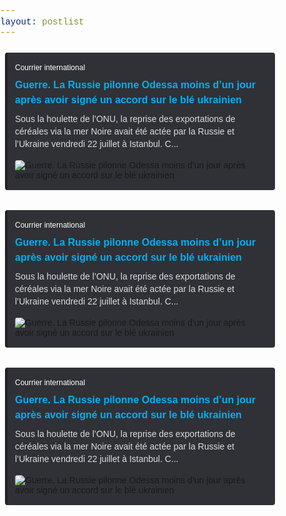 ```yaml
---
layout: postlist
---
```


<style>
*,:after,:before{box-sizing:border-box;border:0 solid #e5e7eb}:after,:before{--tw-content:""}html{line-height:1.5;-webkit-text-size-adjust:100%;-moz-tab-size:4;-o-tab-size:4;tab-size:4;font-family:Outfit,sans-serif}body{/* margin:0; *//* line-height:inherit; */}hr{height:0;color:inherit;border-top-width:1px}abbr:where([title]){-webkit-text-decoration:underline dotted;text-decoration:underline dotted}h1,h2,h3,h4,h5,h6{font-size:inherit;font-weight:inherit}a{color:inherit;text-decoration:inherit}b,strong{font-weight:bolder}code,kbd,pre,samp{font-family:ui-monospace,SFMono-Regular,Menlo,Monaco,Consolas,Liberation Mono,Courier New,monospace;font-size:1em}small{font-size:80%}sub,sup{font-size:75%;line-height:0;position:relative;vertical-align:baseline}sub{bottom:-.25em}sup{top:-.5em}table{text-indent:0;border-color:inherit;border-collapse:collapse}button,input,optgroup,select,textarea{font-family:inherit;font-size:100%;font-weight:inherit;line-height:inherit;color:inherit;margin:0;padding:0}button,select{text-transform:none}[type=button],[type=reset],[type=submit],button{-webkit-appearance:button;background-color:transparent;background-image:none}:-moz-focusring{outline:auto}:-moz-ui-invalid{box-shadow:none}progress{vertical-align:baseline}::-webkit-inner-spin-button,::-webkit-outer-spin-button{height:auto}[type=search]{-webkit-appearance:textfield;outline-offset:-2px}::-webkit-search-decoration{-webkit-appearance:none}::-webkit-file-upload-button{-webkit-appearance:button;font:inherit}summary{display:list-item}blockquote,dd,dl,figure,h1,h2,h3,h4,h5,h6,hr,p,pre{margin:0}fieldset{margin:0}fieldset,legend{padding:0}menu,ol,ul{list-style:none;margin:0;padding:0}textarea{resize:vertical}input::-moz-placeholder,textarea::-moz-placeholder{color:#9ca3af}input::placeholder,textarea::placeholder{color:#9ca3af}[role=button],button{cursor:pointer}:disabled{cursor:default}audio,canvas,embed,iframe,img,object,svg,video{display:block;vertical-align:middle}img,video{max-width:100%;height:auto}[multiple],[type=date],[type=datetime-local],[type=email],[type=month],[type=number],[type=password],[type=search],[type=tel],[type=text],[type=time],[type=url],[type=week],select,textarea{-webkit-appearance:none;-moz-appearance:none;appearance:none;background-color:#fff;border-color:#6b7280;border-width:1px;border-radius:0;padding:.5rem .75rem;font-size:1rem;line-height:1.5rem;--tw-shadow:0 0 #0000}[multiple]:focus,[type=date]:focus,[type=datetime-local]:focus,[type=email]:focus,[type=month]:focus,[type=number]:focus,[type=password]:focus,[type=search]:focus,[type=tel]:focus,[type=text]:focus,[type=time]:focus,[type=url]:focus,[type=week]:focus,select:focus,textarea:focus{outline:2px solid transparent;outline-offset:2px;--tw-ring-inset:var(--tw-empty,/*!*/ /*!*/);--tw-ring-offset-width:0px;--tw-ring-offset-color:#fff;--tw-ring-color:#125cc3;--tw-ring-offset-shadow:var(--tw-ring-inset) 0 0 0 var(--tw-ring-offset-width) var(--tw-ring-offset-color);--tw-ring-shadow:var(--tw-ring-inset) 0 0 0 calc(1px + var(--tw-ring-offset-width)) var(--tw-ring-color);box-shadow:var(--tw-ring-offset-shadow),var(--tw-ring-shadow),var(--tw-shadow);border-color:#125cc3}input::-moz-placeholder,textarea::-moz-placeholder{color:#6b7280;opacity:1}input::placeholder,textarea::placeholder{color:#6b7280;opacity:1}::-webkit-datetime-edit-fields-wrapper{padding:0}::-webkit-date-and-time-value{min-height:1.5em}::-webkit-datetime-edit,::-webkit-datetime-edit-day-field,::-webkit-datetime-edit-hour-field,::-webkit-datetime-edit-meridiem-field,::-webkit-datetime-edit-millisecond-field,::-webkit-datetime-edit-minute-field,::-webkit-datetime-edit-month-field,::-webkit-datetime-edit-second-field,::-webkit-datetime-edit-year-field{padding-top:0;padding-bottom:0}select{background-image:url("data:image/svg+xml,%3csvg xmlns='http://www.w3.org/2000/svg' fill='none' viewBox='0 0 20 20'%3e%3cpath stroke='%236b7280' stroke-linecap='round' stroke-linejoin='round' stroke-width='1.5' d='M6 8l4 4 4-4'/%3e%3c/svg%3e");background-position:right .5rem center;background-repeat:no-repeat;background-size:1.5em 1.5em;padding-right:2.5rem;-webkit-print-color-adjust:exact;color-adjust:exact;print-color-adjust:exact}[multiple]{background-image:none;background-position:0 0;background-repeat:unset;background-size:initial;padding-right:.75rem;-webkit-print-color-adjust:unset;color-adjust:unset;print-color-adjust:unset}[type=checkbox],[type=radio]{-webkit-appearance:none;-moz-appearance:none;appearance:none;padding:0;-webkit-print-color-adjust:exact;color-adjust:exact;print-color-adjust:exact;display:inline-block;vertical-align:middle;background-origin:border-box;-webkit-user-select:none;-moz-user-select:none;user-select:none;flex-shrink:0;height:1rem;width:1rem;color:#125cc3;background-color:#fff;border-color:#6b7280;border-width:1px;--tw-shadow:0 0 #0000}[type=checkbox]{border-radius:0}[type=radio]{border-radius:100%}[type=checkbox]:focus,[type=radio]:focus{outline:2px solid transparent;outline-offset:2px;--tw-ring-inset:var(--tw-empty,/*!*/ /*!*/);--tw-ring-offset-width:2px;--tw-ring-offset-color:#fff;--tw-ring-color:#125cc3;--tw-ring-offset-shadow:var(--tw-ring-inset) 0 0 0 var(--tw-ring-offset-width) var(--tw-ring-offset-color);--tw-ring-shadow:var(--tw-ring-inset) 0 0 0 calc(2px + var(--tw-ring-offset-width)) var(--tw-ring-color);box-shadow:var(--tw-ring-offset-shadow),var(--tw-ring-shadow),var(--tw-shadow)}[type=checkbox]:checked,[type=radio]:checked{border-color:transparent;background-color:currentColor;background-size:100% 100%;background-position:50%;background-repeat:no-repeat}[type=checkbox]:checked{background-image:url("data:image/svg+xml,%3csvg viewBox='0 0 16 16' fill='white' xmlns='http://www.w3.org/2000/svg'%3e%3cpath d='M12.207 4.793a1 1 0 010 1.414l-5 5a1 1 0 01-1.414 0l-2-2a1 1 0 011.414-1.414L6.5 9.086l4.293-4.293a1 1 0 011.414 0z'/%3e%3c/svg%3e")}[type=radio]:checked{background-image:url("data:image/svg+xml,%3csvg viewBox='0 0 16 16' fill='white' xmlns='http://www.w3.org/2000/svg'%3e%3ccircle cx='8' cy='8' r='3'/%3e%3c/svg%3e")}[type=checkbox]:checked:focus,[type=checkbox]:checked:hover,[type=radio]:checked:focus,[type=radio]:checked:hover{border-color:transparent;background-color:currentColor}[type=checkbox]:indeterminate{background-image:url("data:image/svg+xml,%3csvg xmlns='http://www.w3.org/2000/svg' fill='none' viewBox='0 0 16 16'%3e%3cpath stroke='white' stroke-linecap='round' stroke-linejoin='round' stroke-width='2' d='M4 8h8'/%3e%3c/svg%3e");border-color:transparent;background-color:currentColor;background-size:100% 100%;background-position:50%;background-repeat:no-repeat}[type=checkbox]:indeterminate:focus,[type=checkbox]:indeterminate:hover{border-color:transparent;background-color:currentColor}[type=file]{background:unset;border-color:inherit;border-width:0;border-radius:0;padding:0;font-size:unset;line-height:inherit}[type=file]:focus{outline:1px solid ButtonText;outline:1px auto -webkit-focus-ring-color}h1,h2,h3,h4,h5,h6{-webkit-font-smoothing:antialiased;-moz-osx-font-smoothing:grayscale}*,:after,:before{--tw-border-spacing-x:0;--tw-border-spacing-y:0;--tw-translate-x:0;--tw-translate-y:0;--tw-rotate:0;--tw-skew-x:0;--tw-skew-y:0;--tw-scale-x:1;--tw-scale-y:1;--tw-pan-x: ;--tw-pan-y: ;--tw-pinch-zoom: ;--tw-scroll-snap-strictness:proximity;--tw-ordinal: ;--tw-slashed-zero: ;--tw-numeric-figure: ;--tw-numeric-spacing: ;--tw-numeric-fraction: ;--tw-ring-inset: ;--tw-ring-offset-width:0px;--tw-ring-offset-color:#fff;--tw-ring-color:rgba(23,115,244,.5);--tw-ring-offset-shadow:0 0 #0000;--tw-ring-shadow:0 0 #0000;--tw-shadow:0 0 #0000;--tw-shadow-colored:0 0 #0000;--tw-blur: ;--tw-brightness: ;--tw-contrast: ;--tw-grayscale: ;--tw-hue-rotate: ;--tw-invert: ;--tw-saturate: ;--tw-sepia: ;--tw-drop-shadow: ;--tw-backdrop-blur: ;--tw-backdrop-brightness: ;--tw-backdrop-contrast: ;--tw-backdrop-grayscale: ;--tw-backdrop-hue-rotate: ;--tw-backdrop-invert: ;--tw-backdrop-opacity: ;--tw-backdrop-saturate: ;--tw-backdrop-sepia: }::-webkit-backdrop{--tw-border-spacing-x:0;--tw-border-spacing-y:0;--tw-translate-x:0;--tw-translate-y:0;--tw-rotate:0;--tw-skew-x:0;--tw-skew-y:0;--tw-scale-x:1;--tw-scale-y:1;--tw-pan-x: ;--tw-pan-y: ;--tw-pinch-zoom: ;--tw-scroll-snap-strictness:proximity;--tw-ordinal: ;--tw-slashed-zero: ;--tw-numeric-figure: ;--tw-numeric-spacing: ;--tw-numeric-fraction: ;--tw-ring-inset: ;--tw-ring-offset-width:0px;--tw-ring-offset-color:#fff;--tw-ring-color:rgba(23,115,244,.5);--tw-ring-offset-shadow:0 0 #0000;--tw-ring-shadow:0 0 #0000;--tw-shadow:0 0 #0000;--tw-shadow-colored:0 0 #0000;--tw-blur: ;--tw-brightness: ;--tw-contrast: ;--tw-grayscale: ;--tw-hue-rotate: ;--tw-invert: ;--tw-saturate: ;--tw-sepia: ;--tw-drop-shadow: ;--tw-backdrop-blur: ;--tw-backdrop-brightness: ;--tw-backdrop-contrast: ;--tw-backdrop-grayscale: ;--tw-backdrop-hue-rotate: ;--tw-backdrop-invert: ;--tw-backdrop-opacity: ;--tw-backdrop-saturate: ;--tw-backdrop-sepia: }::backdrop{--tw-border-spacing-x:0;--tw-border-spacing-y:0;--tw-translate-x:0;--tw-translate-y:0;--tw-rotate:0;--tw-skew-x:0;--tw-skew-y:0;--tw-scale-x:1;--tw-scale-y:1;--tw-pan-x: ;--tw-pan-y: ;--tw-pinch-zoom: ;--tw-scroll-snap-strictness:proximity;--tw-ordinal: ;--tw-slashed-zero: ;--tw-numeric-figure: ;--tw-numeric-spacing: ;--tw-numeric-fraction: ;--tw-ring-inset: ;--tw-ring-offset-width:0px;--tw-ring-offset-color:#fff;--tw-ring-color:rgba(23,115,244,.5);--tw-ring-offset-shadow:0 0 #0000;--tw-ring-shadow:0 0 #0000;--tw-shadow:0 0 #0000;--tw-shadow-colored:0 0 #0000;--tw-blur: ;--tw-brightness: ;--tw-contrast: ;--tw-grayscale: ;--tw-hue-rotate: ;--tw-invert: ;--tw-saturate: ;--tw-sepia: ;--tw-drop-shadow: ;--tw-backdrop-blur: ;--tw-backdrop-brightness: ;--tw-backdrop-contrast: ;--tw-backdrop-grayscale: ;--tw-backdrop-hue-rotate: ;--tw-backdrop-invert: ;--tw-backdrop-opacity: ;/* --tw-backdrop-saturate: ; *//* --tw-backdrop-sepia:; */}.aspect-w-4{position:relative;padding-bottom:calc(var(--tw-aspect-h) / var(--tw-aspect-w) * 100%);--tw-aspect-w:4}.aspect-w-4>*{position:absolute;height:100%;width:100%;top:0;right:0;bottom:0;left:0}.aspect-h-2{--tw-aspect-h:2}.prose{color:var(--tw-prose-body);max-width:65ch}.prose :where([class~=lead]):not(:where([class~=not-prose] *)){color:var(--tw-prose-lead);font-size:1.25em;line-height:1.6;margin-top:1.2em;margin-bottom:1.2em}.prose :where(a):not(:where([class~=not-prose] *)){color:var(--tw-prose-links);text-decoration:underline;font-weight:500}.prose :where(strong):not(:where([class~=not-prose] *)){color:var(--tw-prose-bold);font-weight:600}.prose :where(ol):not(:where([class~=not-prose] *)){list-style-type:decimal;padding-left:1.625em}.prose :where(ol[type=A]):not(:where([class~=not-prose] *)){list-style-type:upper-alpha}.prose :where(ol[type=a]):not(:where([class~=not-prose] *)){list-style-type:lower-alpha}.prose :where(ol[type=A s]):not(:where([class~=not-prose] *)){list-style-type:upper-alpha}.prose :where(ol[type=a s]):not(:where([class~=not-prose] *)){list-style-type:lower-alpha}.prose :where(ol[type=I]):not(:where([class~=not-prose] *)){list-style-type:upper-roman}.prose :where(ol[type=i]):not(:where([class~=not-prose] *)){list-style-type:lower-roman}.prose :where(ol[type=I s]):not(:where([class~=not-prose] *)){list-style-type:upper-roman}.prose :where(ol[type=i s]):not(:where([class~=not-prose] *)){list-style-type:lower-roman}.prose :where(ol[type="1"]):not(:where([class~=not-prose] *)){list-style-type:decimal}.prose :where(ul):not(:where([class~=not-prose] *)){list-style-type:disc;padding-left:1.625em}.prose :where(ol>li):not(:where([class~=not-prose] *))::marker{font-weight:400;color:var(--tw-prose-counters)}.prose :where(ul>li):not(:where([class~=not-prose] *))::marker{color:var(--tw-prose-bullets)}.prose :where(hr):not(:where([class~=not-prose] *)){border-color:var(--tw-prose-hr);border-top-width:1px;margin-top:3em;margin-bottom:3em}.prose :where(blockquote):not(:where([class~=not-prose] *)){font-weight:500;font-style:italic;color:var(--tw-prose-quotes);border-left-width:.25rem;border-left-color:var(--tw-prose-quote-borders);quotes:"\201C""\201D""\2018""\2019";margin-top:1.6em;margin-bottom:1.6em;padding-left:1em}.prose :where(blockquote p:first-of-type):not(:where([class~=not-prose] *)):before{content:open-quote}.prose :where(blockquote p:last-of-type):not(:where([class~=not-prose] *)):after{content:close-quote}.prose :where(h1):not(:where([class~=not-prose] *)){color:var(--tw-prose-headings);font-weight:800;font-size:2.25em;margin-top:0;margin-bottom:.8888889em;line-height:1.1111111}.prose :where(h1 strong):not(:where([class~=not-prose] *)){font-weight:900}.prose :where(h2):not(:where([class~=not-prose] *)){color:var(--tw-prose-headings);font-weight:700;font-size:1.5em;margin-top:2em;margin-bottom:1em;line-height:1.3333333}.prose :where(h2 strong):not(:where([class~=not-prose] *)){font-weight:800}.prose :where(h3):not(:where([class~=not-prose] *)){color:var(--tw-prose-headings);font-weight:600;font-size:1.25em;margin-top:1.6em;margin-bottom:.6em;line-height:1.6}.prose :where(h3 strong):not(:where([class~=not-prose] *)){font-weight:700}.prose :where(h4):not(:where([class~=not-prose] *)){color:var(--tw-prose-headings);font-weight:600;margin-top:1.5em;margin-bottom:.5em;line-height:1.5}.prose :where(h4 strong):not(:where([class~=not-prose] *)){font-weight:700}.prose :where(figure>*):not(:where([class~=not-prose] *)){margin-top:0;margin-bottom:0}.prose :where(figcaption):not(:where([class~=not-prose] *)){color:var(--tw-prose-captions);font-size:.875em;line-height:1.4285714;margin-top:.8571429em}.prose :where(code):not(:where([class~=not-prose] *)){color:var(--tw-prose-code);font-weight:600;font-size:.875em}.prose :where(code):not(:where([class~=not-prose] *)):before{content:"`"}.prose :where(code):not(:where([class~=not-prose] *)):after{content:"`"}.prose :where(a code):not(:where([class~=not-prose] *)){color:var(--tw-prose-links)}.prose :where(pre):not(:where([class~=not-prose] *)){color:var(--tw-prose-pre-code);background-color:var(--tw-prose-pre-bg);overflow-x:auto;font-weight:400;font-size:.875em;line-height:1.7142857;margin-top:1.7142857em;margin-bottom:1.7142857em;border-radius:.375rem;padding:.8571429em 1.1428571em}.prose :where(pre code):not(:where([class~=not-prose] *)){background-color:transparent;border-width:0;border-radius:0;padding:0;font-weight:inherit;color:inherit;font-size:inherit;font-family:inherit;line-height:inherit}.prose :where(pre code):not(:where([class~=not-prose] *)):before{content:none}.prose :where(pre code):not(:where([class~=not-prose] *)):after{content:none}.prose :where(table):not(:where([class~=not-prose] *)){width:100%;table-layout:auto;text-align:left;margin-top:2em;margin-bottom:2em;font-size:.875em;line-height:1.7142857}.prose :where(thead):not(:where([class~=not-prose] *)){border-bottom-width:1px;border-bottom-color:var(--tw-prose-th-borders)}.prose :where(thead th):not(:where([class~=not-prose] *)){color:var(--tw-prose-headings);font-weight:600;vertical-align:bottom;padding-right:.5714286em;padding-bottom:.5714286em;padding-left:.5714286em}.prose :where(tbody tr):not(:where([class~=not-prose] *)){border-bottom-width:1px;border-bottom-color:var(--tw-prose-td-borders)}.prose :where(tbody tr:last-child):not(:where([class~=not-prose] *)){border-bottom-width:0}.prose :where(tbody td):not(:where([class~=not-prose] *)){vertical-align:baseline;padding:.5714286em}.prose{--tw-prose-body:#374151;--tw-prose-headings:#111827;--tw-prose-lead:#4b5563;--tw-prose-links:#111827;--tw-prose-bold:#111827;--tw-prose-counters:#6b7280;--tw-prose-bullets:#d1d5db;--tw-prose-hr:#e5e7eb;--tw-prose-quotes:#111827;--tw-prose-quote-borders:#e5e7eb;--tw-prose-captions:#6b7280;--tw-prose-code:#111827;--tw-prose-pre-code:#e5e7eb;--tw-prose-pre-bg:#1f2937;--tw-prose-th-borders:#d1d5db;--tw-prose-td-borders:#e5e7eb;--tw-prose-invert-body:#d1d5db;--tw-prose-invert-headings:#fff;--tw-prose-invert-lead:#9ca3af;--tw-prose-invert-links:#fff;--tw-prose-invert-bold:#fff;--tw-prose-invert-counters:#9ca3af;--tw-prose-invert-bullets:#4b5563;--tw-prose-invert-hr:#374151;--tw-prose-invert-quotes:#f3f4f6;--tw-prose-invert-quote-borders:#374151;--tw-prose-invert-captions:#9ca3af;--tw-prose-invert-code:#fff;--tw-prose-invert-pre-code:#d1d5db;--tw-prose-invert-pre-bg:rgba(0,0,0,.5);--tw-prose-invert-th-borders:#4b5563;--tw-prose-invert-td-borders:#374151;font-size:1rem;line-height:1.75}.prose :where(p):not(:where([class~=not-prose] *)){margin-top:1.25em;margin-bottom:1.25em}.prose :where(img):not(:where([class~=not-prose] *)){margin-top:2em;margin-bottom:2em}.prose :where(video):not(:where([class~=not-prose] *)){margin-top:2em;margin-bottom:2em}.prose :where(figure):not(:where([class~=not-prose] *)){margin-top:2em;margin-bottom:2em}.prose :where(h2 code):not(:where([class~=not-prose] *)){font-size:.875em}.prose :where(h3 code):not(:where([class~=not-prose] *)){font-size:.9em}.prose :where(li):not(:where([class~=not-prose] *)){margin-top:.5em;margin-bottom:.5em}.prose :where(ol>li):not(:where([class~=not-prose] *)){padding-left:.375em}.prose :where(ul>li):not(:where([class~=not-prose] *)){padding-left:.375em}.prose>:where(ul>li p):not(:where([class~=not-prose] *)){margin-top:.75em;margin-bottom:.75em}.prose>:where(ul>li>:first-child):not(:where([class~=not-prose] *)){margin-top:1.25em}.prose>:where(ul>li>:last-child):not(:where([class~=not-prose] *)){margin-bottom:1.25em}.prose>:where(ol>li>:first-child):not(:where([class~=not-prose] *)){margin-top:1.25em}.prose>:where(ol>li>:last-child):not(:where([class~=not-prose] *)){margin-bottom:1.25em}.prose :where(ul ul,ul ol,ol ul,ol ol):not(:where([class~=not-prose] *)){margin-top:.75em;margin-bottom:.75em}.prose :where(hr+*):not(:where([class~=not-prose] *)){margin-top:0}.prose :where(h2+*):not(:where([class~=not-prose] *)){margin-top:0}.prose :where(h3+*):not(:where([class~=not-prose] *)){margin-top:0}.prose :where(h4+*):not(:where([class~=not-prose] *)){margin-top:0}.prose :where(thead th:first-child):not(:where([class~=not-prose] *)){padding-left:0}.prose :where(thead th:last-child):not(:where([class~=not-prose] *)){padding-right:0}.prose :where(tbody td:first-child):not(:where([class~=not-prose] *)){padding-left:0}.prose :where(tbody td:last-child):not(:where([class~=not-prose] *)){padding-right:0}.prose>:where(:first-child):not(:where([class~=not-prose] *)){margin-top:0}.prose>:where(:last-child):not(:where([class~=not-prose] *)){margin-bottom:0}.styled-text{background-image:linear-gradient(to right,var(--tw-gradient-stops));--tw-gradient-from:#36169a;--tw-gradient-to:rgba(54,22,154,0);--tw-gradient-stops:var(--tw-gradient-from),var(--tw-gradient-to);--tw-gradient-to:#1773f4;-webkit-background-clip:text;background-clip:text;transition-property:color,background-color,border-color,fill,stroke,opacity,box-shadow,transform,filter,-webkit-text-decoration-color,-webkit-backdrop-filter;transition-property:color,background-color,border-color,text-decoration-color,fill,stroke,opacity,box-shadow,transform,filter,backdrop-filter;transition-property:color,background-color,border-color,text-decoration-color,fill,stroke,opacity,box-shadow,transform,filter,backdrop-filter,-webkit-text-decoration-color,-webkit-backdrop-filter;transition-duration:.2s;transition-timing-function:cubic-bezier(.4,0,.2,1);color:transparent}.sr-only{position:absolute;width:1px;height:1px;padding:0;margin:-1px;overflow:hidden;clip:rect(0,0,0,0);white-space:nowrap;border-width:0}.pointer-events-none{pointer-events:none}.fixed{position:fixed}.absolute{position:absolute}.relative{position:relative}.sticky{position:-webkit-sticky;position:sticky}.inset-0{top:0;right:0;bottom:0;left:0}.-inset-2{top:-.5rem;right:-.5rem;bottom:-.5rem;left:-.5rem}.inset-y-0{top:0;bottom:0}.inset-x-0{left:0;right:0}.right-0{right:0}.left-0{left:0}.-left-40{left:-10rem}.top-2{top:.5rem}.top-\[-1px\]{top:-1px}.top-0{top:0}.bottom-0{bottom:0}.top-4{top:1rem}.right-6{right:1.5rem}.top-96{top:24rem}.z-10{z-index:10}.z-50{z-index:50}.col-span-2{grid-column:span 2/span 2}.col-span-1{grid-column:span 1/span 1}.col-start-1{grid-column-start:1}.float-right{float:right}.-m-2{margin:-.5rem}.m-2{margin:.5rem}.m-0{margin:0}.mx-auto{margin-left:auto;margin-right:auto}.-mx-6{margin-left:-1.5rem;margin-right:-1.5rem}.-my-2{margin-top:-.5rem;margin-bottom:-.5rem}.mt-2{margin-top:.5rem}.mb-4{margin-bottom:1rem}.mb-2{margin-bottom:.5rem}.mt-6{margin-top:1.5rem}.mt-4{margin-top:1rem}.\!mt-0{margin-top:0!important}.mt-12{margin-top:3rem}.-mr-1{margin-right:-.25rem}.ml-3{margin-left:.75rem}.mt-3{margin-top:.75rem}.mt-1{margin-top:.25rem}.mb-8{margin-bottom:2rem}.mt-10{margin-top:2.5rem}.ml-2{margin-left:.5rem}.mt-8{margin-top:2rem}.mr-2{margin-right:.5rem}.mt-\[3px\]{margin-top:3px}.-mr-2{margin-right:-.5rem}.ml-4{margin-left:1rem}.mb-0{margin-bottom:0}.mb-6{margin-bottom:1.5rem}.mb-3{margin-bottom:.75rem}.ml-0{margin-left:0}.mt-0{margin-top:0}.mr-0{margin-right:0}.-mb-3{margin-bottom:-.75rem}.mb-\[0\.15em\]{margin-bottom:.15em}.mt-\[0\.32333em\],.mt-\[\.32333em\]{margin-top:.32333em}.block{display:block}.inline-block{display:inline-block}.inline{display:inline}.flex{display:flex}.inline-flex{display:inline-flex}.grid{display:grid}.inline-grid{display:inline-grid}.hidden{display:none}.h-full{height:100%}.h-16{height:4rem}.h-5{height:1.25rem}.h-\[274px\]{height:274px}.h-\[46px\]{height:46px}.h-\[18px\]{height:18px}.h-8{height:2rem}.h-6{height:1.5rem}.h-\[270px\]{height:270px}.h-auto{height:auto}.h-7{height:1.75rem}.h-10{height:2.5rem}.h-\[220px\]{height:220px}.max-h-60{max-height:15rem}.max-h-\[46px\]{max-height:46px}.max-h-\[80px\]{max-height:80px}.max-h-\[50px\]{max-height:50px}.max-h-\[2\.6em\]{max-height:2.6em}.min-h-screen{min-height:100vh}.w-full{width:100%}.w-48{width:12rem}.w-5{width:1.25rem}.w-4{width:1rem}.w-\[432px\]{width:432px}.w-\[524px\]{width:524px}.w-12{width:3rem}.w-6{width:1.5rem}.w-\[520px\]{width:520px}.w-7{width:1.75rem}.w-10{width:2.5rem}.w-5\/12{width:41.666667%}.w-10\/12{width:83.333333%}.w-8\/12{width:66.666667%}.w-20{width:5rem}.w-16{width:4rem}.w-\[438px\]{width:438px}.max-w-8xl{max-width:90rem}.max-w-2xl{max-width:42rem}.max-w-full{max-width:100%}.flex-1{flex:1 1 0%}.flex-shrink-0{flex-shrink:0}.flex-grow{flex-grow:1}.border-separate{border-collapse:separate}.origin-top-right{transform-origin:top right}.rotate-\[75deg\]{--tw-rotate:75deg}.rotate-180,.rotate-\[75deg\]{transform:translate(var(--tw-translate-x),var(--tw-translate-y)) rotate(var(--tw-rotate)) skewX(var(--tw-skew-x)) skewY(var(--tw-skew-y)) scaleX(var(--tw-scale-x)) scaleY(var(--tw-scale-y))}.rotate-180{--tw-rotate:180deg}.scale-95{--tw-scale-x:.95;--tw-scale-y:.95}.scale-100,.scale-95{transform:translate(var(--tw-translate-x),var(--tw-translate-y)) rotate(var(--tw-rotate)) skewX(var(--tw-skew-x)) skewY(var(--tw-skew-y)) scaleX(var(--tw-scale-x)) scaleY(var(--tw-scale-y))}.scale-100{--tw-scale-x:1;--tw-scale-y:1}.-scale-y-100{--tw-scale-y:-1}.-scale-y-100,.transform{transform:translate(var(--tw-translate-x),var(--tw-translate-y)) rotate(var(--tw-rotate)) skewX(var(--tw-skew-x)) skewY(var(--tw-skew-y)) scaleX(var(--tw-scale-x)) scaleY(var(--tw-scale-y))}@-webkit-keyframes spin{to{transform:rotate(1turn)}}@keyframes spin{to{transform:rotate(1turn)}}.animate-spin{-webkit-animation:spin 1s linear infinite;animation:spin 1s linear infinite}@-webkit-keyframes pulse{50%{opacity:.5}}@keyframes pulse{50%{opacity:.5}}.animate-pulse{-webkit-animation:pulse 2s cubic-bezier(.4,0,.6,1) infinite;animation:pulse 2s cubic-bezier(.4,0,.6,1) infinite}.cursor-default{cursor:default}.cursor-pointer{cursor:pointer}.select-none{-webkit-user-select:none;-moz-user-select:none;user-select:none}.grid-cols-1{grid-template-columns:repeat(1,minmax(0,1fr))}.grid-cols-\[auto\]{grid-template-columns:auto}.grid-rows-1{grid-template-rows:repeat(1,minmax(0,1fr))}.grid-rows-\[auto\]{grid-template-rows:auto}.flex-col{flex-direction:column}.flex-col-reverse{flex-direction:column-reverse}.flex-wrap{flex-wrap:wrap}.place-content-center{place-content:center}.items-start{align-items:flex-start}.items-center{align-items:center}.justify-center{justify-content:center}.justify-between{justify-content:space-between}.gap-4{gap:1rem}.gap-6{gap:1.5rem}.gap-7{gap:1.75rem}.gap-y-8{row-gap:2rem}.space-y-1>:not([hidden])~:not([hidden]){--tw-space-y-reverse:0;margin-top:calc(.25rem * calc(1 - var(--tw-space-y-reverse)));margin-bottom:calc(.25rem * var(--tw-space-y-reverse))}.space-y-10>:not([hidden])~:not([hidden]){--tw-space-y-reverse:0;margin-top:calc(2.5rem * calc(1 - var(--tw-space-y-reverse)));margin-bottom:calc(2.5rem * var(--tw-space-y-reverse))}.space-y-6>:not([hidden])~:not([hidden]){--tw-space-y-reverse:0;margin-top:calc(1.5rem * calc(1 - var(--tw-space-y-reverse)));margin-bottom:calc(1.5rem * var(--tw-space-y-reverse))}.space-y-4>:not([hidden])~:not([hidden]){--tw-space-y-reverse:0;margin-top:calc(1rem * calc(1 - var(--tw-space-y-reverse)));margin-bottom:calc(1rem * var(--tw-space-y-reverse))}.space-x-2>:not([hidden])~:not([hidden]){--tw-space-x-reverse:0;margin-right:calc(.5rem * var(--tw-space-x-reverse));margin-left:calc(.5rem * calc(1 - var(--tw-space-x-reverse)))}.space-y-3>:not([hidden])~:not([hidden]){--tw-space-y-reverse:0;margin-top:calc(.75rem * calc(1 - var(--tw-space-y-reverse)));margin-bottom:calc(.75rem * var(--tw-space-y-reverse))}.divide-y-2>:not([hidden])~:not([hidden]){--tw-divide-y-reverse:0;border-top-width:calc(2px * calc(1 - var(--tw-divide-y-reverse)));border-bottom-width:calc(2px * var(--tw-divide-y-reverse))}.divide-zinc-50>:not([hidden])~:not([hidden]){--tw-divide-opacity:1;border-color:rgb(250 250 250/var(--tw-divide-opacity))}.justify-self-start{justify-self:start}.overflow-auto{overflow:auto}.overflow-hidden,.truncate{overflow:hidden}.truncate{text-overflow:ellipsis}.truncate,.whitespace-nowrap{white-space:nowrap}.whitespace-pre-line{white-space:pre-line}.break-words{overflow-wrap:break-word}.rounded-md{border-radius:.375rem}.rounded-lg{border-radius:.5rem}.rounded{border-radius:.25rem}.rounded-2xl{border-radius:1rem}.rounded-\[4px\]{border-radius:4px}.rounded-full{border-radius:9999px}.rounded-\[2px\]{border-radius:2px}.rounded-\[0\.85714em\]{border-radius:.85714em}.rounded-tl-md{border-top-left-radius:.375rem}.border{border-width:1px}.border-0{border-width:0}.border-\[1px\]{border-width:1px}.border-t-2{border-top-width:2px}.border-b-0{border-bottom-width:0}.border-l-0{border-left-width:0}.border-r-0{border-right-width:0}.border-l-\[4px\]{border-left-width:4px}.border-b-\[1px\]{border-bottom-width:1px}.border-solid{border-style:solid}.border-stone-100{--tw-border-opacity:1;border-color:rgb(245 245 244/var(--tw-border-opacity))}.border-gray-300{--tw-border-opacity:1;border-color:rgb(209 213 219/var(--tw-border-opacity))}.border-transparent{border-color:transparent}.border-gray-200{--tw-border-opacity:1;border-color:rgb(229 231 235/var(--tw-border-opacity));}.border-\[\#202225\]{--tw-border-opacity:1;border-color:rgb(32 34 37/var(--tw-border-opacity))}.border-\[\#dadde1\]{--tw-border-opacity:1;border-color:rgb(218 221 225/var(--tw-border-opacity))}.border-black{--tw-border-opacity:1;border-color:rgb(0 0 0/var(--tw-border-opacity))}.border-yellow-300{--tw-border-opacity:1;border-color:rgb(253 224 71/var(--tw-border-opacity))}.border-\[\#e1e8ed\]{--tw-border-opacity:1;border-color:rgb(225 232 237/var(--tw-border-opacity))}.border-opacity-10{--tw-border-opacity:0.1}.bg-indigo-600{--tw-bg-opacity:1;background-color:rgb(79 70 229/var(--tw-bg-opacity))}.bg-purple-500{--tw-bg-opacity:1;background-color:rgb(54 22 154/var(--tw-bg-opacity))}.bg-\[\#2a2734\]{--tw-bg-opacity:1;background-color:rgb(42 39 52/var(--tw-bg-opacity))}.bg-stone-50{--tw-bg-opacity:1;background-color:rgb(250 250 249/var(--tw-bg-opacity))}.bg-blue-500{--tw-bg-opacity:1;background-color:rgb(23 115 244/var(--tw-bg-opacity))}.\!bg-blue-500{--tw-bg-opacity:1!important;background-color:rgb(23 115 244/var(--tw-bg-opacity))!important}.bg-white{--tw-bg-opacity:1;background-color:rgb(255 255 255/var(--tw-bg-opacity))}.bg-amber-100{--tw-bg-opacity:1;background-color:rgb(254 243 199/var(--tw-bg-opacity))}.bg-yellow-300{--tw-bg-opacity:1;background-color:rgb(253 224 71/var(--tw-bg-opacity))}.bg-\[\#2f3136\]{--tw-bg-opacity:1;background-color:rgb(47 49 54/var(--tw-bg-opacity))}.bg-\[\#f2f3f5\]{--tw-bg-opacity:1;background-color:rgb(242 243 245/var(--tw-bg-opacity))}.bg-black{--tw-bg-opacity:1;background-color:rgb(0 0 0/var(--tw-bg-opacity))}.bg-zinc-50{--tw-bg-opacity:1;background-color:rgb(250 250 250/var(--tw-bg-opacity))}.bg-gray-300{--tw-bg-opacity:1;background-color:rgb(209 213 219/var(--tw-bg-opacity))}.bg-yellow-50{--tw-bg-opacity:1;background-color:rgb(254 252 232/var(--tw-bg-opacity))}.bg-yellow-600{--tw-bg-opacity:1;background-color:rgb(202 138 4/var(--tw-bg-opacity))}.bg-cover{background-size:cover}.bg-center{background-position:50%}.bg-no-repeat{background-repeat:no-repeat}.fill-current{fill:currentColor}.p-4{padding:1rem}.p-0{padding:0}.p-2{padding:.5rem}.p-\[10px\]{padding:10px}.p-6{padding:1.5rem}.p-\[0\.75em\]{padding:.75em}.px-4{padding-left:1rem;padding-right:1rem}.py-8{padding-top:2rem;padding-bottom:2rem}.py-16{padding-top:4rem;padding-bottom:4rem}.py-10{padding-top:2.5rem;padding-bottom:2.5rem}.py-2{padding-top:.5rem;padding-bottom:.5rem}.px-6{padding-left:1.5rem;padding-right:1.5rem}.py-2\.5{padding-top:.625rem;padding-bottom:.625rem}.py-1{padding-top:.25rem;padding-bottom:.25rem}.py-20{padding-top:5rem;padding-bottom:5rem}.py-12{padding-top:3rem;padding-bottom:3rem}.px-2{padding-left:.5rem;padding-right:.5rem}.py-6{padding-top:1.5rem;padding-bottom:1.5rem}.px-\[12px\]{padding-left:12px;padding-right:12px}.py-\[10px\]{padding-top:10px;padding-bottom:10px}.py-4{padding-top:1rem;padding-bottom:1rem}.py-0{padding-top:0;padding-bottom:0}.px-5{padding-left:1.25rem;padding-right:1.25rem}.py-3{padding-top:.75rem;padding-bottom:.75rem}.pb-24{padding-bottom:6rem}.pt-10{padding-top:2.5rem}.pt-16{padding-top:4rem}.pt-8{padding-top:2rem}.pb-8{padding-bottom:2rem}.pl-3{padding-left:.75rem}.pr-10{padding-right:2.5rem}.pr-2{padding-right:.5rem}.pl-10{padding-left:2.5rem}.pr-4{padding-right:1rem}.pt-2{padding-top:.5rem}.pb-4{padding-bottom:1rem}.pt-\[2px\]{padding-top:2px}.pt-5{padding-top:1.25rem}.pb-6{padding-bottom:1.5rem}.pb-\[2px\]{padding-bottom:2px}.text-left{text-align:left}.text-center{text-align:center}.align-text-top{vertical-align:text-top}.font-\[Helvetica\]{font-family:Helvetica}.text-3xl{font-size:1.875rem;line-height:2.25rem}.text-4xl{font-size:2.25rem;line-height:2.5rem}.text-xl{font-size:1.25rem}.text-lg,.text-xl{line-height:1.75rem}.text-lg{font-size:1.125rem}.text-base{font-size:1rem;line-height:1.5rem}.text-xs{font-size:.75rem;line-height:1rem}.text-sm{font-size:.875rem;line-height:1.25rem}.text-\[12px\]{font-size:12px}.text-\[16px\]{font-size:16px}.text-\[14px\]{font-size:14px}.font-bold{font-weight:700}.font-black{font-weight:900}.font-medium{font-weight:500}.font-extrabold{font-weight:800}.font-semibold{font-weight:600}.font-normal{font-weight:400}.uppercase{text-transform:uppercase}.lowercase{text-transform:lowercase}.capitalize{text-transform:capitalize}.italic{font-style:italic}.leading-8{line-height:2rem}.leading-10{line-height:2.5rem}.leading-6{line-height:1.5rem}.leading-5{line-height:1.25rem}.leading-4{line-height:1rem}.leading-\[11px\]{line-height:11px}.leading-\[20px\]{line-height:20px}.leading-\[24px\]{line-height:24px}.leading-\[1\.3em\]{line-height:1.3em}.leading-\[18px\]{line-height:18px}.tracking-tight{letter-spacing:-.025em}.tracking-wider{letter-spacing:.05em}.tracking-widest{letter-spacing:.1em}.text-zinc-900{--tw-text-opacity:1;color:rgb(24 24 27/var(--tw-text-opacity))}.text-blue-600{--tw-text-opacity:1;color:rgb(18 92 195/var(--tw-text-opacity))}.text-stone-900{--tw-text-opacity:1;color:rgb(28 25 23/var(--tw-text-opacity))}.text-stone-600{--tw-text-opacity:1;color:rgb(87 83 78/var(--tw-text-opacity))}.text-blue-500{--tw-text-opacity:1;color:rgb(23 115 244/var(--tw-text-opacity))}.text-red-700{--tw-text-opacity:1;color:rgb(185 28 28/var(--tw-text-opacity))}.text-white{--tw-text-opacity:1;color:rgb(255 255 255/var(--tw-text-opacity))}.text-purple-500{--tw-text-opacity:1;color:rgb(54 22 154/var(--tw-text-opacity))}.text-yellow-500{--tw-text-opacity:1;color:rgb(234 179 8/var(--tw-text-opacity))}.text-stone-400{--tw-text-opacity:1;color:rgb(168 162 158/var(--tw-text-opacity))}.\!text-white{--tw-text-opacity:1!important;color:rgb(255 255 255/var(--tw-text-opacity))!important}.text-amber-900{--tw-text-opacity:1;color:rgb(120 53 15/var(--tw-text-opacity))}.text-amber-600{--tw-text-opacity:1;color:rgb(217 119 6/var(--tw-text-opacity))}.text-purple-300{--tw-text-opacity:1;color:rgb(134 115 194/var(--tw-text-opacity))}.text-indigo-600{--tw-text-opacity:1;color:rgb(79 70 229/var(--tw-text-opacity))}.text-stone-700{--tw-text-opacity:1;color:rgb(68 64 60/var(--tw-text-opacity))}.text-stone-500{--tw-text-opacity:1;color:rgb(120 113 108/var(--tw-text-opacity))}.text-pink-600{--tw-text-opacity:1;color:rgb(219 39 119/var(--tw-text-opacity))}.text-yellow-900{--tw-text-opacity:1;color:rgb(113 63 18/var(--tw-text-opacity))}.text-\[\#00b0f4\]{--tw-text-opacity:1;color:rgb(0 176 244/var(--tw-text-opacity))}.text-\[\#dcddde\]{--tw-text-opacity:1;color:rgb(220 221 222/var(--tw-text-opacity))}.text-\[\#606770\]{--tw-text-opacity:1;color:rgb(96 103 112/var(--tw-text-opacity))}.text-\[\#1d2129\]{--tw-text-opacity:1;color:rgb(29 33 41/var(--tw-text-opacity))}.text-zinc-400{--tw-text-opacity:1;color:rgb(161 161 170/var(--tw-text-opacity))}.text-zinc-500{--tw-text-opacity:1;color:rgb(113 113 122/var(--tw-text-opacity))}.text-red-500{--tw-text-opacity:1;color:rgb(239 68 68/var(--tw-text-opacity))}.text-\[\#000000e6\]{color:#000000e6}.text-\[\#0009\]{color:#0009}.text-stone-800{--tw-text-opacity:1;color:rgb(41 37 36/var(--tw-text-opacity))}.text-zinc-800{--tw-text-opacity:1;color:rgb(39 39 42/var(--tw-text-opacity))}.text-yellow-800{--tw-text-opacity:1;color:rgb(133 77 14/var(--tw-text-opacity))}.text-yellow-700{--tw-text-opacity:1;color:rgb(161 98 7/var(--tw-text-opacity))}.text-yellow-100{--tw-text-opacity:1;color:rgb(254 249 195/var(--tw-text-opacity))}.text-black{--tw-text-opacity:1;color:rgb(0 0 0/var(--tw-text-opacity))}.text-\[\#8899a6\]{--tw-text-opacity:1;color:rgb(136 153 166/var(--tw-text-opacity))}.antialiased{-webkit-font-smoothing:antialiased;-moz-osx-font-smoothing:grayscale}.opacity-25{opacity:.25}.opacity-75{opacity:.75}.opacity-100{opacity:1}.opacity-0{opacity:0}.opacity-50{opacity:.5}.opacity-30{opacity:.3}.shadow-sm{--tw-shadow:0 1px 2px 0 rgba(0,0,0,.05);--tw-shadow-colored:0 1px 2px 0 var(--tw-shadow-color)}.shadow-md,.shadow-sm{box-shadow:var(--tw-ring-offset-shadow,0 0 #0000),var(--tw-ring-shadow,0 0 #0000),var(--tw-shadow)}.shadow-md{--tw-shadow:0 4px 6px -1px rgba(0,0,0,.1),0 2px 4px -2px rgba(0,0,0,.1);--tw-shadow-colored:0 4px 6px -1px var(--tw-shadow-color),0 2px 4px -2px var(--tw-shadow-color)}.shadow-lg{--tw-shadow:0 10px 15px -3px rgba(0,0,0,.1),0 4px 6px -4px rgba(0,0,0,.1);--tw-shadow-colored:0 10px 15px -3px var(--tw-shadow-color),0 4px 6px -4px var(--tw-shadow-color)}.shadow,.shadow-lg{box-shadow:var(--tw-ring-offset-shadow,0 0 #0000),var(--tw-ring-shadow,0 0 #0000),var(--tw-shadow)}.shadow{--tw-shadow:0 1px 3px 0 rgba(0,0,0,.1),0 1px 2px -1px rgba(0,0,0,.1);--tw-shadow-colored:0 1px 3px 0 var(--tw-shadow-color),0 1px 2px -1px var(--tw-shadow-color)}.ring-1{--tw-ring-offset-shadow:var(--tw-ring-inset) 0 0 0 var(--tw-ring-offset-width) var(--tw-ring-offset-color);--tw-ring-shadow:var(--tw-ring-inset) 0 0 0 calc(1px + var(--tw-ring-offset-width)) var(--tw-ring-color);box-shadow:var(--tw-ring-offset-shadow),var(--tw-ring-shadow),var(--tw-shadow,0 0 #0000)}.ring-black{--tw-ring-opacity:1;--tw-ring-color:rgb(0 0 0/var(--tw-ring-opacity))}.ring-blue-500{--tw-ring-opacity:1;--tw-ring-color:rgb(23 115 244/var(--tw-ring-opacity))}.ring-opacity-5{--tw-ring-opacity:0.05}.blur-lg{--tw-blur:blur(16px)}.blur-lg,.drop-shadow-lg{filter:var(--tw-blur) var(--tw-brightness) var(--tw-contrast) var(--tw-grayscale) var(--tw-hue-rotate) var(--tw-invert) var(--tw-saturate) var(--tw-sepia) var(--tw-drop-shadow)}.drop-shadow-lg{--tw-drop-shadow:drop-shadow(0 10px 8px rgba(0,0,0,.04)) drop-shadow(0 4px 3px rgba(0,0,0,.1))}.filter{filter:var(--tw-blur) var(--tw-brightness) var(--tw-contrast) var(--tw-grayscale) var(--tw-hue-rotate) var(--tw-invert) var(--tw-saturate) var(--tw-sepia) var(--tw-drop-shadow)}.transition-all{transition-property:all;transition-timing-function:cubic-bezier(.4,0,.2,1);transition-duration:.15s}.transition{transition-property:color,background-color,border-color,fill,stroke,opacity,box-shadow,transform,filter,-webkit-text-decoration-color,-webkit-backdrop-filter;transition-property:color,background-color,border-color,text-decoration-color,fill,stroke,opacity,box-shadow,transform,filter,backdrop-filter;transition-property:color,background-color,border-color,text-decoration-color,fill,stroke,opacity,box-shadow,transform,filter,backdrop-filter,-webkit-text-decoration-color,-webkit-backdrop-filter;transition-timing-function:cubic-bezier(.4,0,.2,1);transition-duration:.15s}.transition-colors{transition-property:color,background-color,border-color,fill,stroke,-webkit-text-decoration-color;transition-property:color,background-color,border-color,text-decoration-color,fill,stroke;transition-property:color,background-color,border-color,text-decoration-color,fill,stroke,-webkit-text-decoration-color;transition-timing-function:cubic-bezier(.4,0,.2,1);transition-duration:.15s}.transition-opacity{transition-property:opacity;transition-timing-function:cubic-bezier(.4,0,.2,1);transition-duration:.15s}.duration-200{transition-duration:.2s}.duration-100{transition-duration:.1s}.duration-150{transition-duration:.15s}.ease-in{transition-timing-function:cubic-bezier(.4,0,1,1)}.ease-in-out{transition-timing-function:cubic-bezier(.4,0,.2,1)}.ease-out{transition-timing-function:cubic-bezier(0,0,.2,1)}#__next,body,html{padding:0;margin:0;width:100%;height:100%;-webkit-font-smoothing:antialiased;-moz-osx-font-smoothing:grayscale}html{--full-width:calc(100vw - var(--scrollbar-width))}body{overflow-y:scroll;width:var(--full-width)}.iframe-container{position:relative;padding-top:56.25%;overflow:hidden}.iframe-container iframe{position:absolute;top:0;left:0;width:100%;height:100%;border:0}.full-bleed{position:relative;width:calc(100% + 3rem);margin-left:-1.5rem;margin-right:-1.5rem;border-radius:0;overflow:hidden}@media (min-width:768px){.full-bleed{width:calc(100% + 6rem);margin-left:-3rem;margin-right:-3rem;border-radius:12px}}@media (min-width:1024px){.full-bleed{width:calc(100% + 256px);margin-left:-128px;margin-right:-128px}}.hover\:-translate-y-1:hover{--tw-translate-y:-0.25rem;transform:translate(var(--tw-translate-x),var(--tw-translate-y)) rotate(var(--tw-rotate)) skewX(var(--tw-skew-x)) skewY(var(--tw-skew-y)) scaleX(var(--tw-scale-x)) scaleY(var(--tw-scale-y))}.hover\:bg-indigo-700:hover{--tw-bg-opacity:1;background-color:rgb(67 56 202/var(--tw-bg-opacity))}.hover\:bg-stone-200:hover{--tw-bg-opacity:1;background-color:rgb(231 229 228/var(--tw-bg-opacity))}.hover\:\!bg-blue-500:hover{--tw-bg-opacity:1!important;background-color:rgb(23 115 244/var(--tw-bg-opacity))!important}.hover\:bg-zinc-100:hover{--tw-bg-opacity:1;background-color:rgb(244 244 245/var(--tw-bg-opacity))}.hover\:bg-zinc-50:hover{--tw-bg-opacity:1;background-color:rgb(250 250 250/var(--tw-bg-opacity))}.hover\:bg-opacity-25:hover{--tw-bg-opacity:0.25}.hover\:text-zinc-500:hover{--tw-text-opacity:1;color:rgb(113 113 122/var(--tw-text-opacity))}.hover\:text-white:hover{--tw-text-opacity:1;color:rgb(255 255 255/var(--tw-text-opacity))}.hover\:text-zinc-900:hover{--tw-text-opacity:1;color:rgb(24 24 27/var(--tw-text-opacity))}.hover\:text-red-700:hover{--tw-text-opacity:1;color:rgb(185 28 28/var(--tw-text-opacity))}.hover\:text-stone-600:hover{--tw-text-opacity:1;color:rgb(87 83 78/var(--tw-text-opacity))}.hover\:shadow-lg:hover{--tw-shadow:0 10px 15px -3px rgba(0,0,0,.1),0 4px 6px -4px rgba(0,0,0,.1);--tw-shadow-colored:0 10px 15px -3px var(--tw-shadow-color),0 4px 6px -4px var(--tw-shadow-color)}.hover\:shadow-lg:hover,.hover\:shadow-md:hover{box-shadow:var(--tw-ring-offset-shadow,0 0 #0000),var(--tw-ring-shadow,0 0 #0000),var(--tw-shadow)}.hover\:shadow-md:hover{--tw-shadow:0 4px 6px -1px rgba(0,0,0,.1),0 2px 4px -2px rgba(0,0,0,.1);--tw-shadow-colored:0 4px 6px -1px var(--tw-shadow-color),0 2px 4px -2px var(--tw-shadow-color)}.hover\:duration-200:hover{transition-duration:.2s}.focus\:-translate-y-1:focus{--tw-translate-y:-0.25rem;transform:translate(var(--tw-translate-x),var(--tw-translate-y)) rotate(var(--tw-rotate)) skewX(var(--tw-skew-x)) skewY(var(--tw-skew-y)) scaleX(var(--tw-scale-x)) scaleY(var(--tw-scale-y))}.focus\:border-indigo-500:focus{--tw-border-opacity:1;border-color:rgb(99 102 241/var(--tw-border-opacity))}.focus\:bg-zinc-50:focus{--tw-bg-opacity:1;background-color:rgb(250 250 250/var(--tw-bg-opacity))}.focus\:bg-zinc-100:focus{--tw-bg-opacity:1;background-color:rgb(244 244 245/var(--tw-bg-opacity))}.focus\:bg-opacity-25:focus{--tw-bg-opacity:0.25}.focus\:text-white:focus{--tw-text-opacity:1;color:rgb(255 255 255/var(--tw-text-opacity))}.focus\:text-red-700:focus{--tw-text-opacity:1;color:rgb(185 28 28/var(--tw-text-opacity))}.focus\:shadow-lg:focus{--tw-shadow:0 10px 15px -3px rgba(0,0,0,.1),0 4px 6px -4px rgba(0,0,0,.1);--tw-shadow-colored:0 10px 15px -3px var(--tw-shadow-color),0 4px 6px -4px var(--tw-shadow-color);box-shadow:var(--tw-ring-offset-shadow,0 0 #0000),var(--tw-ring-shadow,0 0 #0000),var(--tw-shadow)}.focus\:outline-none:focus{outline:2px solid transparent;outline-offset:2px}.focus\:ring-2:focus{--tw-ring-offset-shadow:var(--tw-ring-inset) 0 0 0 var(--tw-ring-offset-width) var(--tw-ring-offset-color);--tw-ring-shadow:var(--tw-ring-inset) 0 0 0 calc(2px + var(--tw-ring-offset-width)) var(--tw-ring-color);box-shadow:var(--tw-ring-offset-shadow),var(--tw-ring-shadow),var(--tw-shadow,0 0 #0000)}.focus\:ring-inset:focus{--tw-ring-inset:inset}.focus\:ring-indigo-500:focus{--tw-ring-opacity:1;--tw-ring-color:rgb(99 102 241/var(--tw-ring-opacity))}.focus\:ring-blue-500:focus{--tw-ring-opacity:1;--tw-ring-color:rgb(23 115 244/var(--tw-ring-opacity))}.focus\:ring-offset-2:focus{--tw-ring-offset-width:2px}.focus-visible\:border-indigo-500:focus-visible{--tw-border-opacity:1;border-color:rgb(99 102 241/var(--tw-border-opacity))}.focus-visible\:ring-2:focus-visible{--tw-ring-offset-shadow:var(--tw-ring-inset) 0 0 0 var(--tw-ring-offset-width) var(--tw-ring-offset-color);--tw-ring-shadow:var(--tw-ring-inset) 0 0 0 calc(2px + var(--tw-ring-offset-width)) var(--tw-ring-color);box-shadow:var(--tw-ring-offset-shadow),var(--tw-ring-shadow),var(--tw-shadow,0 0 #0000)}.focus-visible\:ring-white:focus-visible{--tw-ring-opacity:1;--tw-ring-color:rgb(255 255 255/var(--tw-ring-opacity))}.focus-visible\:ring-opacity-75:focus-visible{--tw-ring-opacity:0.75}.focus-visible\:ring-offset-2:focus-visible{--tw-ring-offset-width:2px}.focus-visible\:ring-offset-orange-300:focus-visible{--tw-ring-offset-color:#fdba74}.group:hover .group-hover\:opacity-100{opacity:1}.prose-p\:font-normal :is(:where(p):not(:where([class~=not-prose] *))){font-weight:400}.prose-a\:text-blue-500 :is(:where(a):not(:where([class~=not-prose] *))){--tw-text-opacity:1;color:rgb(23 115 244/var(--tw-text-opacity))}.prose-a\:no-underline :is(:where(a):not(:where([class~=not-prose] *))){-webkit-text-decoration-line:none;text-decoration-line:none}.prose-a\:transition :is(:where(a):not(:where([class~=not-prose] *))){transition-property:color,background-color,border-color,fill,stroke,opacity,box-shadow,transform,filter,-webkit-text-decoration-color,-webkit-backdrop-filter;transition-property:color,background-color,border-color,text-decoration-color,fill,stroke,opacity,box-shadow,transform,filter,backdrop-filter;transition-property:color,background-color,border-color,text-decoration-color,fill,stroke,opacity,box-shadow,transform,filter,backdrop-filter,-webkit-text-decoration-color,-webkit-backdrop-filter;transition-timing-function:cubic-bezier(.4,0,.2,1);transition-duration:.15s}.prose-a\:duration-200 :is(:where(a):not(:where([class~=not-prose] *))){transition-duration:.2s}.hover\:prose-a\:text-blue-700 :is(:where(a):not(:where([class~=not-prose] *))):hover{--tw-text-opacity:1;color:rgb(16 81 171/var(--tw-text-opacity))}@media (prefers-reduced-motion:reduce){.motion-reduce\:hidden{display:none}}@media (prefers-color-scheme:dark){.dark\:text-stone-50{--tw-text-opacity:1;color:rgb(250 250 249/var(--tw-text-opacity))}}@media (min-width:640px){.sm\:prose-lg{font-size:1.125rem;line-height:1.7777778}.sm\:prose-lg :where(p):not(:where([class~=not-prose] *)){margin-top:1.3333333em;margin-bottom:1.3333333em}.sm\:prose-lg :where([class~=lead]):not(:where([class~=not-prose] *)){font-size:1.2222222em;line-height:1.4545455;margin-top:1.0909091em;margin-bottom:1.0909091em}.sm\:prose-lg :where(blockquote):not(:where([class~=not-prose] *)){margin-top:1.6666667em;margin-bottom:1.6666667em;padding-left:1em}.sm\:prose-lg :where(h1):not(:where([class~=not-prose] *)){font-size:2.6666667em;margin-top:0;margin-bottom:.8333333em;line-height:1}.sm\:prose-lg :where(h2):not(:where([class~=not-prose] *)){font-size:1.6666667em;margin-top:1.8666667em;margin-bottom:1.0666667em;line-height:1.3333333}.sm\:prose-lg :where(h3):not(:where([class~=not-prose] *)){font-size:1.3333333em;margin-top:1.6666667em;margin-bottom:.6666667em;line-height:1.5}.sm\:prose-lg :where(h4):not(:where([class~=not-prose] *)){margin-top:1.7777778em;margin-bottom:.4444444em;line-height:1.5555556}.sm\:prose-lg :where(img):not(:where([class~=not-prose] *)){margin-top:1.7777778em;margin-bottom:1.7777778em}.sm\:prose-lg :where(video):not(:where([class~=not-prose] *)){margin-top:1.7777778em;margin-bottom:1.7777778em}.sm\:prose-lg :where(figure):not(:where([class~=not-prose] *)){margin-top:1.7777778em;margin-bottom:1.7777778em}.sm\:prose-lg :where(figure>*):not(:where([class~=not-prose] *)){margin-top:0;margin-bottom:0}.sm\:prose-lg :where(figcaption):not(:where([class~=not-prose] *)){font-size:.8888889em;line-height:1.5;margin-top:1em}.sm\:prose-lg :where(code):not(:where([class~=not-prose] *)){font-size:.8888889em}.sm\:prose-lg :where(h2 code):not(:where([class~=not-prose] *)){font-size:.8666667em}.sm\:prose-lg :where(h3 code):not(:where([class~=not-prose] *)){font-size:.875em}.sm\:prose-lg :where(pre):not(:where([class~=not-prose] *)){font-size:.8888889em;line-height:1.75;margin-top:2em;margin-bottom:2em;border-radius:.375rem;padding:1em 1.5em}.sm\:prose-lg :where(ol):not(:where([class~=not-prose] *)){padding-left:1.5555556em}.sm\:prose-lg :where(ul):not(:where([class~=not-prose] *)){padding-left:1.5555556em}.sm\:prose-lg :where(li):not(:where([class~=not-prose] *)){margin-top:.6666667em;margin-bottom:.6666667em}.sm\:prose-lg :where(ol>li):not(:where([class~=not-prose] *)){padding-left:.4444444em}.sm\:prose-lg :where(ul>li):not(:where([class~=not-prose] *)){padding-left:.4444444em}.sm\:prose-lg>:where(ul>li p):not(:where([class~=not-prose] *)){margin-top:.8888889em;margin-bottom:.8888889em}.sm\:prose-lg>:where(ul>li>:first-child):not(:where([class~=not-prose] *)){margin-top:1.3333333em}.sm\:prose-lg>:where(ul>li>:last-child):not(:where([class~=not-prose] *)){margin-bottom:1.3333333em}.sm\:prose-lg>:where(ol>li>:first-child):not(:where([class~=not-prose] *)){margin-top:1.3333333em}.sm\:prose-lg>:where(ol>li>:last-child):not(:where([class~=not-prose] *)){margin-bottom:1.3333333em}.sm\:prose-lg :where(ul ul,ul ol,ol ul,ol ol):not(:where([class~=not-prose] *)){margin-top:.8888889em;margin-bottom:.8888889em}.sm\:prose-lg :where(hr):not(:where([class~=not-prose] *)){margin-top:3.1111111em;margin-bottom:3.1111111em}.sm\:prose-lg :where(hr+*):not(:where([class~=not-prose] *)){margin-top:0}.sm\:prose-lg :where(h2+*):not(:where([class~=not-prose] *)){margin-top:0}.sm\:prose-lg :where(h3+*):not(:where([class~=not-prose] *)){margin-top:0}.sm\:prose-lg :where(h4+*):not(:where([class~=not-prose] *)){margin-top:0}.sm\:prose-lg :where(table):not(:where([class~=not-prose] *)){font-size:.8888889em;line-height:1.5}.sm\:prose-lg :where(thead th):not(:where([class~=not-prose] *)){padding-right:.75em;padding-bottom:.75em;padding-left:.75em}.sm\:prose-lg :where(thead th:first-child):not(:where([class~=not-prose] *)){padding-left:0}.sm\:prose-lg :where(thead th:last-child):not(:where([class~=not-prose] *)){padding-right:0}.sm\:prose-lg :where(tbody td):not(:where([class~=not-prose] *)){padding:.75em}.sm\:prose-lg :where(tbody td:first-child):not(:where([class~=not-prose] *)){padding-left:0}.sm\:prose-lg :where(tbody td:last-child):not(:where([class~=not-prose] *)){padding-right:0}.sm\:prose-lg>:where(:first-child):not(:where([class~=not-prose] *)){margin-top:0}.sm\:prose-lg>:where(:last-child):not(:where([class~=not-prose] *)){margin-bottom:0}.sm\:mx-auto{margin-left:auto;margin-right:auto}.sm\:mt-10{margin-top:2.5rem}.sm\:mb-4{margin-bottom:1rem}.sm\:mt-24{margin-top:6rem}.sm\:h-10{height:2.5rem}.sm\:w-2\/3{width:66.666667%}.sm\:w-16{width:4rem}.sm\:w-24{width:6rem}.sm\:max-w-xl{max-width:36rem}.sm\:max-w-2xl{max-width:42rem}.sm\:grid-cols-2{grid-template-columns:repeat(2,minmax(0,1fr))}.sm\:space-y-12>:not([hidden])~:not([hidden]){--tw-space-y-reverse:0;margin-top:calc(3rem * calc(1 - var(--tw-space-y-reverse)));margin-bottom:calc(3rem * var(--tw-space-y-reverse))}.sm\:px-6{padding-left:1.5rem;padding-right:1.5rem}.sm\:px-0{padding-left:0;padding-right:0}.sm\:py-8{padding-top:2rem;padding-bottom:2rem}.sm\:pt-24{padding-top:6rem}.sm\:text-4xl{font-size:2.25rem;line-height:2.5rem}.sm\:text-5xl{font-size:3rem;line-height:1}.sm\:text-lg{font-size:1.125rem;line-height:1.75rem}.sm\:text-base{font-size:1rem;line-height:1.5rem}.sm\:text-sm{font-size:.875rem;line-height:1.25rem}.sm\:text-xl{font-size:1.25rem;line-height:1.75rem}.sm\:leading-10{line-height:2.5rem}.sm\:leading-none{line-height:1}}@media (min-width:768px){.md\:mb-5{margin-bottom:1.25rem}.md\:mt-20{margin-top:5rem}.md\:ml-4{margin-left:1rem}.md\:mb-8{margin-bottom:2rem}.md\:mb-0{margin-bottom:0}.md\:ml-6{margin-left:1.5rem}.md\:mr-10{margin-right:2.5rem}.md\:block{display:block}.md\:hidden{display:none}.md\:w-10\/12{width:83.333333%}.md\:w-3\/12{width:25%}.md\:grid-cols-3{grid-template-columns:repeat(3,minmax(0,1fr))}.md\:flex-row{flex-direction:row}.md\:gap-10{gap:2.5rem}.md\:space-x-6>:not([hidden])~:not([hidden]){--tw-space-x-reverse:0;margin-right:calc(1.5rem * var(--tw-space-x-reverse));margin-left:calc(1.5rem * calc(1 - var(--tw-space-x-reverse)))}.md\:space-y-0>:not([hidden])~:not([hidden]){--tw-space-y-reverse:0;margin-top:calc(0px * calc(1 - var(--tw-space-y-reverse)));margin-bottom:calc(0px * var(--tw-space-y-reverse))}.md\:px-8{padding-left:2rem;padding-right:2rem}.md\:px-0{padding-left:0;padding-right:0}.md\:py-3{padding-top:.75rem;padding-bottom:.75rem}.md\:text-left{text-align:left}.md\:text-6xl{font-size:3.75rem;line-height:1}.md\:text-xl{font-size:1.25rem;line-height:1.75rem}.md\:text-5xl{font-size:3rem;line-height:1}}@media (min-width:1024px){.lg\:top-80{top:20rem}.lg\:mb-8{margin-bottom:2rem}.lg\:mb-0{margin-bottom:0}.lg\:block{display:block}.lg\:flex{display:flex}.lg\:hidden{display:none}.lg\:w-2\/3,.lg\:w-8\/12{width:66.666667%}.lg\:w-6\/12{width:50%}.lg\:w-64{width:16rem}.lg\:w-36{width:9rem}.lg\:grid-cols-3{grid-template-columns:repeat(3,minmax(0,1fr))}.lg\:grid-cols-2{grid-template-columns:repeat(2,minmax(0,1fr))}.lg\:flex-row-reverse{flex-direction:row-reverse}.lg\:flex-col{flex-direction:column}.lg\:justify-between{justify-content:space-between}.lg\:gap-x-8{-moz-column-gap:2rem;column-gap:2rem}.lg\:space-y-16>:not([hidden])~:not([hidden]){--tw-space-y-reverse:0;margin-top:calc(4rem * calc(1 - var(--tw-space-y-reverse)));margin-bottom:calc(4rem * var(--tw-space-y-reverse))}.lg\:px-8{padding-left:2rem;padding-right:2rem}.lg\:py-20{padding-top:5rem;padding-bottom:5rem}.lg\:px-24{padding-left:6rem;padding-right:6rem}.lg\:pt-28{padding-top:7rem}.lg\:text-center{text-align:center}}@media (min-width:1280px){.xl\:top-64{top:16rem}.xl\:col-span-2{grid-column:span 2/span 2}.xl\:grid-cols-4{grid-template-columns:repeat(4,minmax(0,1fr))}.xl\:grid-cols-3{grid-template-columns:repeat(3,minmax(0,1fr))}.xl\:grid-cols-2{grid-template-columns:repeat(2,minmax(0,1fr))}.xl\:gap-x-8{-moz-column-gap:2rem;column-gap:2rem}}.\[\&\:\:-webkit-scrollbar\]\:hidden::-webkit-scrollbar{display:none}
  
  .feed-grid {
  max-width: 1200px;
  margin: 0 auto;
  display: grid;
  gap: 1rem;
  grid-template-columns: repeat(auto-fit, minmax(300px, 1fr));
}

</style>

<article class="post">
  <div class="feed-grid">
  
  <div class="m-2 w-full">
   <div class="grid w-[432px] max-w-full cursor-pointer items-start justify-self-start overflow-hidden rounded-[4px] border-l-[4px] border-[#202225] bg-[#2f3136] font-[Helvetica]" onclick="location.href='https://www.courrierinternational.com/article/guerre-la-russie-pilonne-odessa-moins-d-un-jour-apres-avoir-signe-un-accord-sur-le-ble-ukrainien';">
      <div class="inline-grid grid-cols-[auto] grid-rows-[auto] overflow-hidden pt-2 pr-4 pb-4 pl-3">
         <div class="mt-2 text-xs font-normal leading-4 text-white" style="grid-column: 1 / 1;">Courrier international</div>
         <div class="mt-2 inline-block break-words text-base font-semibold text-[#00b0f4]" style="grid-column: 1 / 1;">Guerre. La Russie pilonne Odessa moins d’un jour après avoir signé un accord sur le blé ukrainien</div>
         <div class="mt-2 whitespace-pre-line break-words border-0 p-0 text-sm font-normal text-[#dcddde]" style="grid-column: 1 / 1;">Sous la houlette de l’ONU, la reprise des exportations de céréales via la mer Noire avait été actée par la Russie et l’Ukraine vendredi 22 juillet à Istanbul. C...</div>
         <div class="mt-4 overflow-hidden rounded">
            <div class="relative block "><img src="https://focus.courrierinternational.com/2022/07/23/0/0/1024/682/1200/630/60/0/b3c03f8_1658583722316-075-kharchenko-notitle220721-npbqa.jpg" alt="Guerre. La Russie pilonne Odessa moins d’un jour après avoir signé un accord sur le blé ukrainien"></div>
         </div>
      </div>
   </div>
</div> 
  
  <div class="m-2 w-full">
   <div class="grid w-[432px] max-w-full cursor-pointer items-start justify-self-start overflow-hidden rounded-[4px] border-l-[4px] border-[#202225] bg-[#2f3136] font-[Helvetica]">
      <div class="inline-grid grid-cols-[auto] grid-rows-[auto] overflow-hidden pt-2 pr-4 pb-4 pl-3">
         <div class="mt-2 text-xs font-normal leading-4 text-white" style="grid-column: 1 / 1;">Courrier international</div>
         <div class="mt-2 inline-block break-words text-base font-semibold text-[#00b0f4]" style="grid-column: 1 / 1;">Guerre. La Russie pilonne Odessa moins d’un jour après avoir signé un accord sur le blé ukrainien</div>
         <div class="mt-2 whitespace-pre-line break-words border-0 p-0 text-sm font-normal text-[#dcddde]" style="grid-column: 1 / 1;">Sous la houlette de l’ONU, la reprise des exportations de céréales via la mer Noire avait été actée par la Russie et l’Ukraine vendredi 22 juillet à Istanbul. C...</div>
         <div class="mt-4 overflow-hidden rounded">
            <div class="relative block "><img src="https://focus.courrierinternational.com/2022/07/23/0/0/1024/682/1200/630/60/0/b3c03f8_1658583722316-075-kharchenko-notitle220721-npbqa.jpg" alt="Guerre. La Russie pilonne Odessa moins d’un jour après avoir signé un accord sur le blé ukrainien"></div>
         </div>
      </div>
   </div>
</div> 
  
  <div class="m-2 w-full">
   <div class="grid w-[432px] max-w-full cursor-pointer items-start justify-self-start overflow-hidden rounded-[4px] border-l-[4px] border-[#202225] bg-[#2f3136] font-[Helvetica]">
      <div class="inline-grid grid-cols-[auto] grid-rows-[auto] overflow-hidden pt-2 pr-4 pb-4 pl-3">
         <div class="mt-2 text-xs font-normal leading-4 text-white" style="grid-column: 1 / 1;">Courrier international</div>
         <div class="mt-2 inline-block break-words text-base font-semibold text-[#00b0f4]" style="grid-column: 1 / 1;">Guerre. La Russie pilonne Odessa moins d’un jour après avoir signé un accord sur le blé ukrainien</div>
         <div class="mt-2 whitespace-pre-line break-words border-0 p-0 text-sm font-normal text-[#dcddde]" style="grid-column: 1 / 1;">Sous la houlette de l’ONU, la reprise des exportations de céréales via la mer Noire avait été actée par la Russie et l’Ukraine vendredi 22 juillet à Istanbul. C...</div>
         <div class="mt-4 overflow-hidden rounded">
            <div class="relative block "><img src="https://focus.courrierinternational.com/2022/07/23/0/0/1024/682/1200/630/60/0/b3c03f8_1658583722316-075-kharchenko-notitle220721-npbqa.jpg" alt="Guerre. La Russie pilonne Odessa moins d’un jour après avoir signé un accord sur le blé ukrainien"></div>
         </div>
      </div>
   </div>
</div> 
  </div>
</article>
